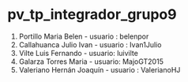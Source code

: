 # pv_tp_integrador_grupo9
1. Portillo Maria Belen - usuario : belenpor
2. Callahuanca Julio Ivan - usuario : Ivan1Julio
3. Vilte Luis Fernando - usuario: luivilte
4. Galarza Torres Maria - usuario: MajoGT2015
5. Valeriano Hernán Joaquín - usuario : ValerianoHJ